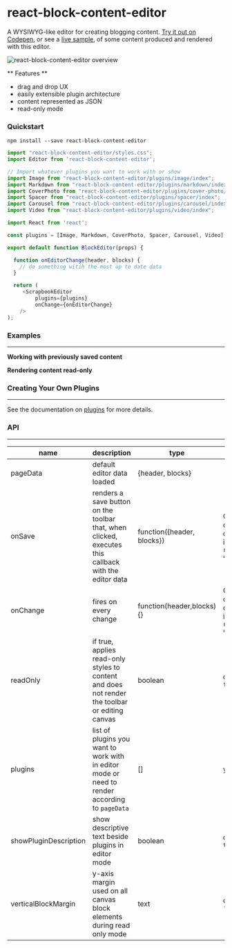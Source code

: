 # react-block-content-editor

A WYSIWYG-like editor for creating blogging content. [Try it out on Codepen](www.google.ca), or see a [live sample](www.alecng.ca), of some content produced and rendered with this editor.

![react-block-content-editor overview](https://github.com/alec-ng/react-repo/blob/master/src/components/scrapbook-editor/docs/features.gif)

** Features **

- drag and drop UX
- easily extensible plugin architecture
- content represented as JSON
- read-only mode

### Quickstart

`npm install --save react-block-content-editor`

```javascript
import "react-block-content-editor/styles.css";
import Editor from 'react-block-content-editor';

// Import whatever plugins you want to work with or show
import Image from "react-block-content-editor/plugins/image/index";
import Markdown from "react-block-content-editor/plugins/markdown/index";
import CoverPhoto from "react-block-content-editor/plugins/cover-photo/index";
import Spacer from "react-block-content-editor/plugins/spacer/index";
import Carousel from "react-block-content-editor/plugins/carousel/index";
import Video from "react-block-content-editor/plugins/video/index";

import React from 'react';

const plugins = [Image, Markdown, CoverPhoto, Spacer, Carousel, Video];

export default function BlockEditor(props) {

  function onEditorChange(header, blocks) {
 	// do something witih the most up to date data
  }

  return (
	 <ScrapbookEditor
		 plugins={plugins}
		 onChange={onEditorChange}
	/>
);

```

### Examples

---

**Working with previously saved content**

**Rendering content read-only**

### Creating Your Own Plugins

---

See the documentation on [plugins](/plugins.md) for more details.

### API

---

| name                  | description                                                                                          | type                       | required                                        |
| --------------------- | ---------------------------------------------------------------------------------------------------- | -------------------------- | ----------------------------------------------- |
| pageData              | default editor data loaded                                                                           | {header, blocks}           |                                                 |
| onSave                | renders a save button on the toolbar that, when clicked, executes this callback with the editor data | function({header, blocks}) | One of onSave or onChange if `readOnly = false` |
| onChange              | fires on every change                                                                                | function(header,blocks){}  | One of onSave or onChange if `readOnly = false` |
| readOnly              | if true, applies read-only styles to content and does not render the toolbar or editing canvas       | boolean                    | default `false`                                 |
| plugins               | list of plugins you want to work with in editor mode or need to render according to `pageData`       | []                         | yes                                             |
| showPluginDescription | show descriptive text beside plugins in editor mode                                                  | boolean                    | default `true`                                  |
| verticalBlockMargin   | y-axis margin used on all canvas block elements during read only mode                                | text                       | default `'20px'`                                |
